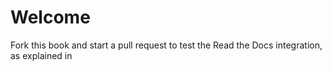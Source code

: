 # Welcome

Fork this book and start a pull request to test the Read the Docs integration, as explained in [](https://teachbooks.io/manual/features/pull_request_build.html)
